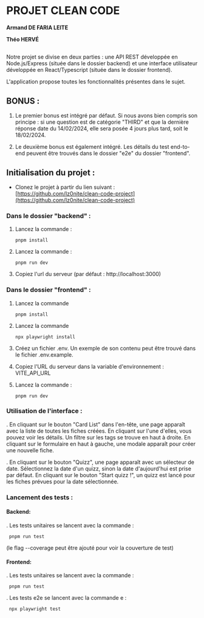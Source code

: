 # PROJET CLEAN CODE

**Armand DE FARIA LEITE**

**Théo HERVÉ**

## 

Notre projet se divise en deux parties : une API REST développée en Node.js/Express (située dans le dossier backend) et une interface utilisateur développée en React/Typescript (située dans le dossier frontend).

L'application propose toutes les fonctionnalités présentes dans le sujet.

## BONUS :

1) Le premier bonus est intégré par défaut. Si nous avons bien compris son principe : si une question est de catégorie "THIRD" et que la dernière réponse date du 14/02/2024, elle sera posée 4 jours plus tard, soit le 18/02/2024.

2) Le deuxième bonus est également intégré. Les détails du test end-to-end peuvent être trouvés dans le dossier "e2e" du dossier "frontend".

## Initialisation du projet :

- Clonez le projet à partir du lien suivant :
  [https://github.com/Iz0nite/clean-code-project](https://github.com/Iz0nite/clean-code-project)

### Dans le dossier "backend" :

1. Lancez la commande :
   ```shell
   pnpm install
   ```
2. Lancez la commande :
   ```shell
   pnpm run dev
   ```
3. Copiez l'url du serveur (par défaut : http://localhost:3000)

### Dans le dossier "frontend" :

1. Lancez la commande 
   ```shell
   pnpm install
   ```

2. Lancez la commande 
   ```shell
   npx playwright install
   ```

3. Créez un fichier .env. Un exemple de son contenu peut être trouvé dans le fichier .env.example.
4. Copiez l'URL du serveur dans la variable d'environnement : VITE_API_URL

5. Lancez la commande :
   ```shell
   pnpm run dev
   ```

### Utilisation de l'interface :

. En cliquant sur le bouton "Card List" dans l'en-tête, une page apparaît avec la liste de toutes les fiches créées. En cliquant sur l'une d'elles, vous pouvez voir les détails. Un filtre sur les tags se trouve en haut à droite. En cliquant sur le formulaire en haut à gauche, une modale apparaît pour créer une nouvelle fiche.

. En cliquant sur le bouton "Quizz", une page apparaît avec un sélecteur de date. Sélectionnez la date d'un quizz, sinon la date d'aujourd'hui est prise par défaut. En cliquant sur le bouton "Start quizz !", un quizz est lancé pour les fiches prévues pour la date sélectionnée.

### Lancement des tests :

#### Backend:

. Les tests unitaires se lancent avec la commande :
  ```shell
   pnpm run test
   ```
(le flag --coverage peut être ajouté pour voir la couverture de test)

#### Frontend:

. Les tests unitaires se lancent avec la commande :
  ```shell
   pnpm run test
   ```

. Les tests e2e se lancent avec la commande e :
  ```shell
   npx playwright test
   ```